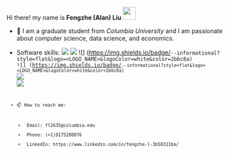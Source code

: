 Hi there! my name is <strong>Fengzhe (Alan) Liu</strong> <img src="https://raw.githubusercontent.com/MartinHeinz/MartinHeinz/master/wave.gif" width="30px">
- 👀 I am a graduate student from <em>Columbia University</em> and I am passionate about computer science, data science, and economics. 
- Software skills: 
![](https://img.shields.io/badge/<code>-<Java>-informational?style=flat&logo=<LOGO_NAME>&logoColor=white&color=2bbc8a) ![](https://img.shields.io/badge/<code>-<Python>-informational?style=flat&logo=<LOGO_NAME>&logoColor=white&color=2bbc8a)  ![]
(https://img.shields.io/badge/<code>-<Stata>-informational?style=flat&logo=<LOGO_NAME>&logoColor=white&color=2bbc8a)  ![]
(https://img.shields.io/badge/<code>-<JavaScript>-informational?style=flat&logo=<LOGO_NAME>&logoColor=white&color=2bbc8a) ![](https://img.shields.io/badge/<tool>-<MySQL>-informational?style=flat&logo=<LOGO_NAME>&logoColor=white&color=2bbc8a) ![](https://img.shields.io/badge/<shell>-<Bash>-informational?style=flat&logo=<LOGO_NAME>&logoColor=white&color=2bbc8a)


- 📫 How to reach me:  
  <ul>
  <li> Email: fl2635@columbia.edu </li>
  <li> Phone: (+1)9175208876 </li>
  <li> LinkedIn: https://www.linkedin.com/in/fengzhe-l-3b58311ba/ </li>
  </ul>

<!---
AlanLiuF/AlanLiuF is a ✨ special ✨ repository because its `README.md` (this file) appears on your GitHub profile.
You can click the Preview link to take a look at your changes.
--->
